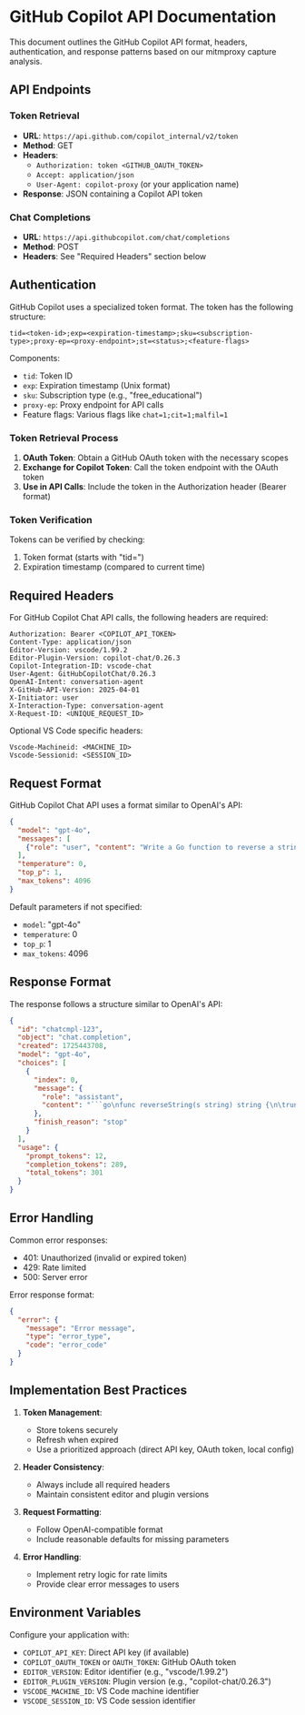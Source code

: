 # GitHub Copilot API Documentation

This document outlines the GitHub Copilot API format, headers, authentication, and response patterns based on our mitmproxy capture analysis.

## API Endpoints

### Token Retrieval
- **URL**: `https://api.github.com/copilot_internal/v2/token`
- **Method**: GET
- **Headers**:
  - `Authorization: token <GITHUB_OAUTH_TOKEN>`
  - `Accept: application/json`
  - `User-Agent: copilot-proxy` (or your application name)
- **Response**: JSON containing a Copilot API token

### Chat Completions
- **URL**: `https://api.githubcopilot.com/chat/completions`
- **Method**: POST
- **Headers**: See "Required Headers" section below

## Authentication

GitHub Copilot uses a specialized token format. The token has the following structure:

```
tid=<token-id>;exp=<expiration-timestamp>;sku=<subscription-type>;proxy-ep=<proxy-endpoint>;st=<status>;<feature-flags>
```

Components:
- `tid`: Token ID
- `exp`: Expiration timestamp (Unix format)
- `sku`: Subscription type (e.g., "free_educational")
- `proxy-ep`: Proxy endpoint for API calls
- Feature flags: Various flags like `chat=1;cit=1;malfil=1`

### Token Retrieval Process

1. **OAuth Token**: Obtain a GitHub OAuth token with the necessary scopes
2. **Exchange for Copilot Token**: Call the token endpoint with the OAuth token
3. **Use in API Calls**: Include the token in the Authorization header (Bearer format)

### Token Verification

Tokens can be verified by checking:
1. Token format (starts with "tid=")
2. Expiration timestamp (compared to current time)

## Required Headers

For GitHub Copilot Chat API calls, the following headers are required:

```
Authorization: Bearer <COPILOT_API_TOKEN>
Content-Type: application/json
Editor-Version: vscode/1.99.2
Editor-Plugin-Version: copilot-chat/0.26.3
Copilot-Integration-ID: vscode-chat
User-Agent: GitHubCopilotChat/0.26.3
OpenAI-Intent: conversation-agent
X-GitHub-API-Version: 2025-04-01
X-Initiator: user
X-Interaction-Type: conversation-agent
X-Request-ID: <UNIQUE_REQUEST_ID>
```

Optional VS Code specific headers:
```
Vscode-Machineid: <MACHINE_ID>
Vscode-Sessionid: <SESSION_ID>
```

## Request Format

GitHub Copilot Chat API uses a format similar to OpenAI's API:

```json
{
  "model": "gpt-4o",
  "messages": [
    {"role": "user", "content": "Write a Go function to reverse a string"}
  ],
  "temperature": 0,
  "top_p": 1,
  "max_tokens": 4096
}
```

Default parameters if not specified:
- `model`: "gpt-4o"
- `temperature`: 0
- `top_p`: 1
- `max_tokens`: 4096

## Response Format

The response follows a structure similar to OpenAI's API:

```json
{
  "id": "chatcmpl-123",
  "object": "chat.completion",
  "created": 1725443708,
  "model": "gpt-4o",
  "choices": [
    {
      "index": 0,
      "message": {
        "role": "assistant",
        "content": "```go\nfunc reverseString(s string) string {\n\trunes := []rune(s)\n\tfor i, j := 0, len(runes)-1; i < j; i, j = i+1, j-1 {\n\t\trunes[i], runes[j] = runes[j], runes[i]\n\t}\n\treturn string(runes)\n}\n```\n\nThis Go function takes a string as input and returns its reverse. Here's how it works:\n\n1. It converts the string to a slice of runes to properly handle Unicode characters\n2. It uses two pointers (i from start, j from end) to swap characters\n3. It continues swapping until the pointers meet in the middle\n4. Finally, it converts the rune slice back to a string and returns it"
      },
      "finish_reason": "stop"
    }
  ],
  "usage": {
    "prompt_tokens": 12,
    "completion_tokens": 289,
    "total_tokens": 301
  }
}
```

## Error Handling

Common error responses:
- 401: Unauthorized (invalid or expired token)
- 429: Rate limited 
- 500: Server error

Error response format:
```json
{
  "error": {
    "message": "Error message",
    "type": "error_type",
    "code": "error_code"
  }
}
```

## Implementation Best Practices

1. **Token Management**:
   - Store tokens securely
   - Refresh when expired
   - Use a prioritized approach (direct API key, OAuth token, local config)

2. **Header Consistency**:
   - Always include all required headers
   - Maintain consistent editor and plugin versions

3. **Request Formatting**:
   - Follow OpenAI-compatible format
   - Include reasonable defaults for missing parameters

4. **Error Handling**:
   - Implement retry logic for rate limits
   - Provide clear error messages to users

## Environment Variables

Configure your application with:

- `COPILOT_API_KEY`: Direct API key (if available)
- `COPILOT_OAUTH_TOKEN` or `OAUTH_TOKEN`: GitHub OAuth token
- `EDITOR_VERSION`: Editor identifier (e.g., "vscode/1.99.2")
- `EDITOR_PLUGIN_VERSION`: Plugin version (e.g., "copilot-chat/0.26.3")
- `VSCODE_MACHINE_ID`: VS Code machine identifier
- `VSCODE_SESSION_ID`: VS Code session identifier